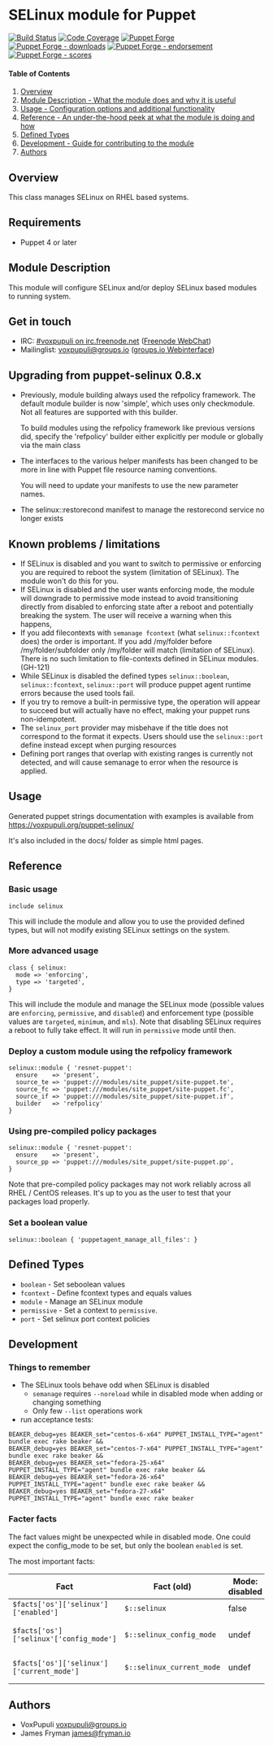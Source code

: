 # SELinux module for Puppet

[![Build Status](https://travis-ci.org/voxpupuli/puppet-selinux.png?branch=master)](https://travis-ci.org/voxpupuli/puppet-selinux)
[![Code Coverage](https://coveralls.io/repos/github/voxpupuli/puppet-selinux/badge.svg?branch=master)](https://coveralls.io/github/voxpupuli/puppet-selinux)
[![Puppet Forge](https://img.shields.io/puppetforge/v/puppet/selinux.svg)](https://forge.puppetlabs.com/puppet/selinux)
[![Puppet Forge - downloads](https://img.shields.io/puppetforge/dt/puppet/selinux.svg)](https://forge.puppetlabs.com/puppet/selinux)
[![Puppet Forge - endorsement](https://img.shields.io/puppetforge/e/puppet/selinux.svg)](https://forge.puppetlabs.com/puppet/selinux)
[![Puppet Forge - scores](https://img.shields.io/puppetforge/f/puppet/selinux.svg)](https://forge.puppetlabs.com/puppet/selinux)

#### Table of Contents

1. [Overview](#overview)
1. [Module Description - What the module does and why it is useful](#module-description)
1. [Usage - Configuration options and additional functionality](#usage)
1. [Reference - An under-the-hood peek at what the module is doing and how](#reference)
1. [Defined Types](#defined-types)
1. [Development - Guide for contributing to the module](#development)
1. [Authors](#authors)

## Overview

This class manages SELinux on RHEL based systems.

## Requirements

* Puppet 4 or later

## Module Description

This module will configure SELinux and/or deploy SELinux based modules to
running system.

## Get in touch

* IRC: [#voxpupuli on irc.freenode.net](irc://irc.freenode.net/voxpupuli)
  ([Freenode WebChat](http://webchat.freenode.net/?channels=%23voxpupuli))
* Mailinglist: <voxpupuli@groups.io>
  ([groups.io Webinterface](https://groups.io/g/voxpupuli/topics))

## Upgrading from puppet-selinux 0.8.x

* Previously, module building always used the refpolicy framework. The default
  module builder is now 'simple', which uses only checkmodule. Not all features are
  supported with this builder.

  To build modules using the refpolicy framework like previous versions did,
  specify the  'refpolicy' builder either explicitly per module or globally
  via the main class

* The interfaces to the various helper manifests has been changed to be more in line
  with Puppet file resource naming conventions.

  You will need to update your manifests to use the new parameter names.

* The selinux::restorecond manifest to manage the restorecond service no longer exists

## Known problems / limitations

* If SELinux is disabled and you want to switch to permissive or enforcing you
  are required to reboot the system (limitation of SELinux). The module won't
  do this for you.
* If SELinux is disabled and the user wants enforcing mode, the module
  will downgrade to permissive mode instead to avoid transitioning directly from
  disabled to enforcing state after a reboot and potentially breaking the system.
  The user will receive a warning when this happens,
* If you add filecontexts with `semanage fcontext` (what `selinux::fcontext`
  does) the order is important. If you add /my/folder before /my/folder/subfolder
  only /my/folder will match (limitation of SELinux). There is no such limitation
  to file-contexts defined in SELinux modules. (GH-121)
* While SELinux is disabled the defined types `selinux::boolean`,
  `selinux::fcontext`, `selinux::port` will produce puppet agent runtime errors
  because the used tools fail.
* If you try to remove a built-in permissive type, the operation will appear to succeed
  but will actually have no effect, making your puppet runs non-idempotent.
* The `selinux_port` provider may misbehave if the title does not correspond to
  the format it expects. Users should use the `selinux::port` define instead except
  when purging resources
* Defining port ranges that overlap with existing ranges is currently not detected, and will
  cause semanage to error when the resource is applied.

## Usage

Generated puppet strings documentation with examples is available from
https://voxpupuli.org/puppet-selinux/

It's also included in the docs/ folder as simple html pages.

## Reference

### Basic usage

```puppet
include selinux
```

This will include the module and allow you to use the provided defined types,
but will not modify existing SELinux settings on the system.

### More advanced usage

```puppet
class { selinux:
  mode => 'enforcing',
  type => 'targeted',
}
```

This will include the module and manage the SELinux mode (possible values are
`enforcing`, `permissive`, and `disabled`) and enforcement type (possible values
are `targeted`, `minimum`, and `mls`). Note that disabling SELinux requires a reboot
to fully take effect. It will run in `permissive` mode until then.

### Deploy a custom module using the refpolicy framework

```puppet
selinux::module { 'resnet-puppet':
  ensure    => 'present',
  source_te => 'puppet:///modules/site_puppet/site-puppet.te',
  source_fc => 'puppet:///modules/site_puppet/site-puppet.fc',
  source_if => 'puppet:///modules/site_puppet/site-puppet.if',
  builder   => 'refpolicy'
}
```

### Using pre-compiled policy packages

```puppet
selinux::module { 'resnet-puppet':
  ensure    => 'present',
  source_pp => 'puppet:///modules/site_puppet/site-puppet.pp',
}
```

Note that pre-compiled policy packages may not work reliably
across all RHEL / CentOS releases. It's up to you as the user
to test that your packages load properly.

### Set a boolean value

```puppet
selinux::boolean { 'puppetagent_manage_all_files': }
```

## Defined Types

* `boolean` - Set seboolean values
* `fcontext` - Define fcontext types and equals values
* `module` - Manage an SELinux module
* `permissive` - Set a context to `permissive`.
* `port` - Set selinux port context policies

## Development

### Things to remember

* The SELinux tools behave odd when SELinux is disabled
    * `semanage` requires `--noreload` while in disabled mode when
      adding or changing something
    * Only few `--list` operations work
* run acceptance tests:

```
BEAKER_debug=yes BEAKER_set="centos-6-x64" PUPPET_INSTALL_TYPE="agent" bundle exec rake beaker &&
BEAKER_debug=yes BEAKER_set="centos-7-x64" PUPPET_INSTALL_TYPE="agent" bundle exec rake beaker &&
BEAKER_debug=yes BEAKER_set="fedora-25-x64" PUPPET_INSTALL_TYPE="agent" bundle exec rake beaker &&
BEAKER_debug=yes BEAKER_set="fedora-26-x64" PUPPET_INSTALL_TYPE="agent" bundle exec rake beaker &&
BEAKER_debug=yes BEAKER_set="fedora-27-x64" PUPPET_INSTALL_TYPE="agent" bundle exec rake beaker
```

### Facter facts

The fact values might be unexpected while in disabled mode. One could expect
the config\_mode to be set, but only the boolean `enabled` is set.

The most important facts:

| Fact                                      | Fact (old)                | Mode: disabled | Mode: permissive                        | Mode:  enforcing                        |
|-------------------------------------------|---------------------------|----------------|-----------------------------------------|-----------------------------------------|
| `$facts['os']['selinux']['enabled']`      | `$::selinux`              | false          | true                                    | true                                    |
| `$facts['os']['selinux'['config_mode']`   | `$::selinux_config_mode`  | undef          | Value of SELINUX in /etc/selinux/config | Value of SELINUX in /etc/selinux/config |
| `$facts['os']['selinux']['current_mode']` | `$::selinux_current_mode` | undef          | Value of `getenforce` downcased         | Value of `getenforce` downcased         |

## Authors

* VoxPupuli <voxpupuli@groups.io>
* James Fryman <james@fryman.io>
